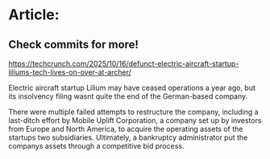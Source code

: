 # Article:

## Check commits for more!
https://techcrunch.com/2025/10/16/defunct-electric-aircraft-startup-liliums-tech-lives-on-over-at-archer/

Electric aircraft startup Lilium may have ceased operations a year ago, but its insolvency filing wasnt quite the end of the German-based company.

There were multiple failed attempts to restructure the company, including a last-ditch effort by Mobile Uplift Corporation, a company set up by investors from Europe and North America, to acquire the operating assets of the startups two subsidiaries. Ultimately, a bankruptcy administrator put the companys assets through a competitive bid process.